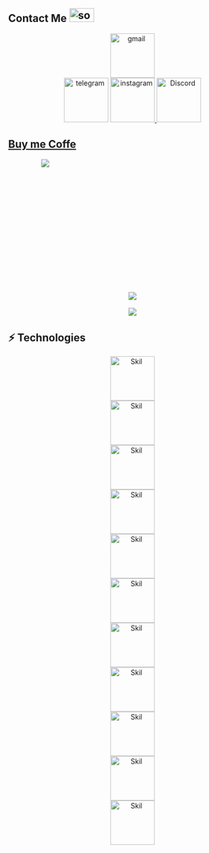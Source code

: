 <h2>Contact Me <img width="50" height="28" src="https://media.giphy.com/media/WUlplcMpOCEmTGBtBW/giphy.gif" alt="socialmedia"></h2>

<div align="center">
<a href="mailto:javadfrt@gmail.com"><img src="https://img.shields.io/badge/Gmail-D14836?style=for-the-badge&logo=gmail&logoColor=white" alt="gmail" width="90"></a><br>
<a href="http://t.me/"><img src="https://img.shields.io/badge/Telegram-2CA5E0?style=for-the-badge&logo=telegram&logoColor=white" alt="telegram" width="90"></a>
<a href="https://www.instagram.com/X_.jvd/"><img src="https://img.shields.io/badge/Instagram-E4405F?style=for-the-badge&logo=instagram&logoColor=white" alt="instagram" width="90">
<a href="https://discords.com/bio/p/3exydevil"><img src="https://img.shields.io/badge/Discord-7289DA?style=for-the-badge&logo=discord&logoColor=white" alt="Discord" width="90">
</div>

<h2>Buy me Coffe</h2>
<div style="width:150px; height:150px;" align="center"><a href="https://coffeebede.ir/buycoffee/sexydevil"><img class="img-fluid" src="https://coffeebede.ir/DashboardTemplateV2/app-assets/images/banner/default-yellow.svg" /></a></div>

	
<h3 align="center"> 
<br>
<br>
<br>
<br>  
<p align="center"><img src="https://github-readme-streak-stats.herokuapp.com/?user=3exydevil&theme=dark"></p>
<p align="center"><img src="https://github-readme-stats.vercel.app/api/top-langs/?username=3exydevil&theme=blue-green"></p>

												     

## ⚡ Technologies
<div align="center">
<img src="https://img.shields.io/badge/Android-3DDC84?style=for-the-badge&logo=android&logoColor=white" alt="Skil" width="90"><br>
<img src="https://img.shields.io/badge/iOS-000000?style=for-the-badge&logo=ios&logoColor=white" alt="Skil" width="90"><br>
<img src="https://aleen42.github.io/badges/src/premiere.svg" alt="Skil" width="90"><br>
<img src="https://img.shields.io/badge/Python-3776AB?style=for-the-badge&logo=python&logoColor=white" alt="Skil" width="90"><br>
<img src="https://img.shields.io/badge/HTML5-E34F26?style=for-the-badge&logo=html5&logoColor=white" alt="Skil" width="90"><br>
<img src="https://img.shields.io/badge/CSS3-1572B6?style=for-the-badge&logo=css3&logoColor=white" alt="Skil" width="90"><br>
<img src="https://img.shields.io/badge/JavaScript-F7DF1E?style=for-the-badge&logo=javascript&logoColor=black" alt="Skil" width="90"><br>
<img src="https://img.shields.io/badge/PHP-777BB4?style=for-the-badge&logo=php&logoColor=white" alt="Skil" width="90"><br>
<img src="https://img.shields.io/badge/Markdown-000000?style=for-the-badge&logo=markdown&logoColor=whit" alt="Skil" width="90"><br>
<img src="https://img.shields.io/badge/Laravel-FF2D20?style=for-the-badge&logo=laravel&logoColor=white" alt="Skil" width="90"><br>
<img src="https://img.shields.io/badge/MySQL-00000F?style=for-the-badge&logo=mysql&logoColor=white" alt="Skil" width="90"><br>
</div>
